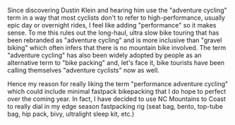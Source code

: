 Since discovering Dustin Klein and hearing him use the "adventure cycling" term in a way that most cyclists don't to refer to high-performance, usually epic day or overnight rides, I feel like adding "performance" so it makes sense. To me this rules out the long-haul, ultra slow bike touring that has been rebranded as "adventure cycling" and is more inclusive than "gravel biking" which often infers that there is no mountain bike involved. The term "adventure cycling" has also been widely adopted by people as an alternative term to "bike packing" and, let's face it, bike tourists have been calling themselves "adventure cyclists" now as well. 

Hence my reason for really liking the term "performance adventure cycling" which could include minimal fastpack bikepacking that I do hope to perfect over the coming year. In fact, I have decided to use NC Mountains to Coast to really dial in my edge season fastpacking rig (seat bag, bento, top-tube bag, hip pack, bivy, ultralight sleep kit,  etc.)
